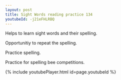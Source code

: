 ```yaml
---
layout: post
title: Sight Words reading practice 134
youtubeId: -j21eFHLRBQ
---
```

 
 
Helps to learn sight words and their spelling.

Opportunitiy to repeat the spelling. 

Practice spelling. 
 
Practice for spelling bee competitions. 
 
{% include youtubePlayer.html id=page.youtubeId %}
 
 
